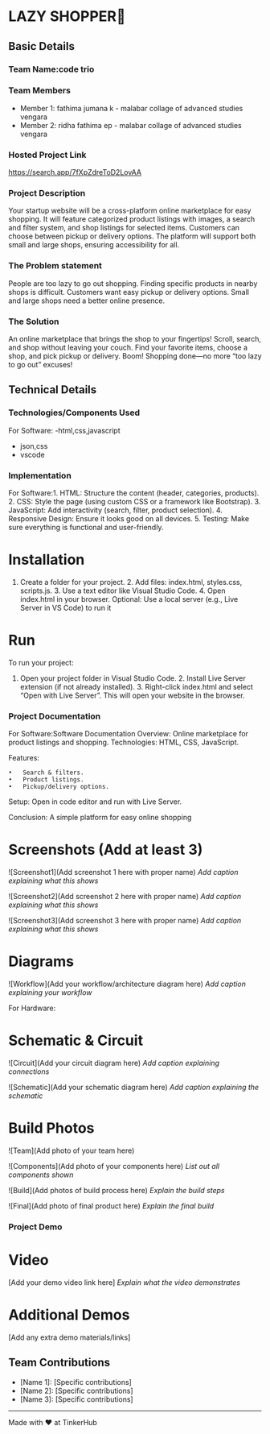 # LAZY SHOPPER🎯


## Basic Details
### Team Name:code trio


### Team Members
- Member 1: fathima jumana k - malabar collage of advanced studies vengara
- Member 2: ridha fathima ep - malabar collage of advanced studies vengara

### Hosted Project Link
https://search.app/7fXpZdreToD2LovAA

### Project Description
Your startup website will be a cross-platform online marketplace for easy shopping.
It will feature categorized product listings with images, a search and filter system, and shop listings for selected items.
Customers can choose between pickup or delivery options. The platform will support both small and large shops, ensuring accessibility for all.
### The Problem statement
People are too lazy to go out shopping.
Finding specific products in nearby shops is difficult.
Customers want easy pickup or delivery options.
Small and large shops need a better online presence.

### The Solution
An online marketplace that brings the shop to your fingertips!
Scroll, search, and shop without leaving your couch.
Find your favorite items, choose a shop, and pick pickup or delivery.
Boom! Shopping done—no more “too lazy to go out” excuses!

## Technical Details
### Technologies/Components Used
For Software:
-html,css,javascript
- json,css
- vscode
### Implementation
For Software:1.	HTML: Structure the content (header, categories, products).
	2.	CSS: Style the page (using custom CSS or a framework like Bootstrap).
	3.	JavaScript: Add interactivity (search, filter, product selection).
	4.	Responsive Design: Ensure it looks good on all devices.
	5.	Testing: Make sure everything is functional and user-friendly.
# Installation
1.	Create a folder for your project.
	2.	Add files: index.html, styles.css, scripts.js.
	3.	Use a text editor like Visual Studio Code.
	4.	Open index.html in your browser.
Optional: Use a local server (e.g., Live Server in VS Code) to run it

# Run
To run your project:
1.	Open your project folder in Visual Studio Code.
	2.	Install Live Server extension (if not already installed).
	3.	Right-click index.html and select “Open with Live Server”.
This will open your website in the browser.

### Project Documentation
For Software:Software Documentation
Overview: Online marketplace for product listings and shopping.
Technologies: HTML, CSS, JavaScript.

Features:

	•	Search & filters.
	•	Product listings.
	•	Pickup/delivery options.

Setup: Open in code editor and run with Live Server.

Conclusion: A simple platform for easy online shopping

# Screenshots (Add at least 3)
![Screenshot1](Add screenshot 1 here with proper name)
*Add caption explaining what this shows*

![Screenshot2](Add screenshot 2 here with proper name)
*Add caption explaining what this shows*

![Screenshot3](Add screenshot 3 here with proper name)
*Add caption explaining what this shows*

# Diagrams
![Workflow](Add your workflow/architecture diagram here)
*Add caption explaining your workflow*

For Hardware:

# Schematic & Circuit
![Circuit](Add your circuit diagram here)
*Add caption explaining connections*

![Schematic](Add your schematic diagram here)
*Add caption explaining the schematic*

# Build Photos
![Team](Add photo of your team here)


![Components](Add photo of your components here)
*List out all components shown*

![Build](Add photos of build process here)
*Explain the build steps*

![Final](Add photo of final product here)
*Explain the final build*

### Project Demo
# Video
[Add your demo video link here]
*Explain what the video demonstrates*

# Additional Demos
[Add any extra demo materials/links]

## Team Contributions
- [Name 1]: [Specific contributions]
- [Name 2]: [Specific contributions]
- [Name 3]: [Specific contributions]

---
Made with ❤️ at TinkerHub
